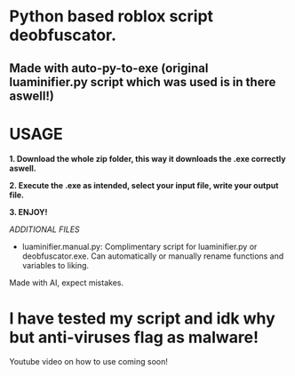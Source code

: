 # Python based roblox script deobfuscator.
## Made with auto-py-to-exe (original luaminifier.py script which was used is in there aswell!)

# USAGE
**1. Download the whole zip folder, this way it downloads the .exe correctly aswell.**

**2. Execute the .exe as intended, select your input file, write your output file.**

**3. ENJOY!**

*ADDITIONAL FILES*
- luaminifier.manual.py: Complimentary script for luaminifier.py or deobfuscator.exe. Can automatically or manually rename functions and variables to liking.
  
Made with AI, expect mistakes.

# I have tested my script and idk why but anti-viruses flag as malware!

Youtube video on how to use coming soon!
